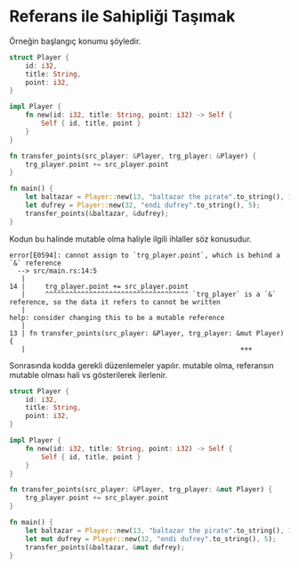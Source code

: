 # Referans ile Sahipliği Taşımak

Örneğin başlangıç konumu şöyledir.

```rust
struct Player {
    id: i32,
    title: String,
    point: i32,
}

impl Player {
    fn new(id: i32, title: String, point: i32) -> Self {
        Self { id, title, point }
    }
}

fn transfer_points(src_player: &Player, trg_player: &Player) {
    trg_player.point += src_player.point
}

fn main() {
    let baltazar = Player::new(13, "baltazar the pirate".to_string(), 18);
    let dufrey = Player::new(32, "endi dufrey".to_string(), 5);
    transfer_points(&baltazar, &dufrey);
}
```

Kodun bu halinde mutable olma haliyle ilgili ihlaller söz konusudur.

```text
error[E0594]: cannot assign to `trg_player.point`, which is behind a `&` reference
  --> src/main.rs:14:5
   |
14 |     trg_player.point += src_player.point
   |     ^^^^^^^^^^^^^^^^^^^^^^^^^^^^^^^^^^^^ `trg_player` is a `&` reference, so the data it refers to cannot be written
   |
help: consider changing this to be a mutable reference
   |
13 | fn transfer_points(src_player: &Player, trg_player: &mut Player) {
   |                                                      +++
```

Sonrasında kodda gerekli düzenlemeler yapılır. mutable olma, referansın mutable olması hali vs gösterilerek ilerlenir.

```rust
struct Player {
    id: i32,
    title: String,
    point: i32,
}

impl Player {
    fn new(id: i32, title: String, point: i32) -> Self {
        Self { id, title, point }
    }
}

fn transfer_points(src_player: &Player, trg_player: &mut Player) {
    trg_player.point += src_player.point
}

fn main() {
    let baltazar = Player::new(13, "baltazar the pirate".to_string(), 18);
    let mut dufrey = Player::new(32, "endi dufrey".to_string(), 5);
    transfer_points(&baltazar, &mut dufrey);
}
```
